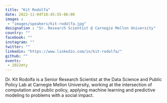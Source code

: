 ```yaml
---
title: "Kit Rodolfa"
date: 2022-11-04T18:45:55-06:00
images : 
 - "images/speakers/kit-rodolfa.jpg"
designation : "Sr. Research Scientist @ Carnegie Mellon University"
country: ""
facebook: ""
instagram: ""
twitter: ""
linkedin: "https://www.linkedin.com/in/kit-rodolfa/"
github: ""
events:
 - 2022mty
---
```


Dr. Kit Rodolfa is a Senior Research Scientist at the Data Science and Public Policy Lab at Carnegie Mellon University, working at the intersection of computation and public policy, applying machine learning and predictive modeling to problems with a social impact.